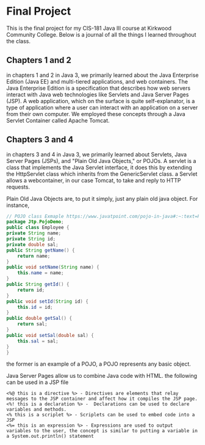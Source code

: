 # Final Project

This is the final project for my CIS-181 Java III course at Kirkwood Community College. Below is a journal of all the things I learned throughout the class.

## Chapters 1 and 2

in chapters 1 and 2 in Java 3, we primarily learned about the Java Enterprise Edition (Java EE) and multi-tiered applications, and web containers. 
The Java Enterprise Edition is a specification that describes how web servers interact with Java web technologies like Servlets and Java Server Pages (JSP).
A web application, which on the surface is quite self-explanator, is a type of application where a user can interact with an application on a server from their
own computer. We employed these concepts through a Java Servlet Container called Apache Tomcat.

## Chapters 3 and 4

in chapters 3 and 4 in Java 3, we primarily learned about Servlets,  Java Server Pages (JSPs), and "Plain Old Java Objects," or POJOs. A servlet is a class that implements the Java Servlet interface, it does this by extending the HttpServlet class which inherits from the GenericServlet class. a Servlet allows a webcontainer, in our case Tomcat, to take and reply to HTTP requests.

Plain Old Java Objects are, to put it simply, just any plain old java object. For instance, 
~~~java
// POJO class Exmaple https://www.javatpoint.com/pojo-in-java#:~:text=POJO%20in%20Java%20stands%20for,usability%20of%20a%20Java%20program.
package Jtp.PojoDemo;  
public class Employee {  
private String name;  
private String id;  
private double sal;  
public String getName() {  
    return name;  
}  
public void setName(String name) {  
    this.name = name;  
}  
public String getId() {  
    return id;  
}  
public void setId(String id) {  
    this.id = id;  
}  
public double getSal() {  
    return sal;  
}  
public void setSal(double sal) {  
    this.sal = sal;  
}  
}  
~~~
the former is an example of a POJO, a POJO represents any basic object.

Java Server Pages allow us to combine Java code with HTML.
the following can be used in a JSP file
~~~
<%@ this is a directive %> - Directives are elements that relay messages to the JSP container and affect how it compiles the JSP page.
<%! this is a declaration %> -  Declarations can be used to declare variables and methods.
<% this is a scriplet %> - Scriplets can be used to embed code into a JSP 
<%= this is an expression %> - Expressions are used to output variables to the user, the concept is similar to putting a variable in a System.out.println() statement
~~~
